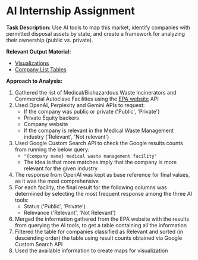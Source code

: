 # AI Internship Assignment 
**Task Description:**
Use AI tools to map this market, identify companies with permitted disposal assets by state, and create a framework for analyzing their ownership (public vs. private).

**Relevant Output Material:**
*   [Visualizations](https://github.com/emanuelaromano98/ai-internship-assignment/tree/master/Visualizations)
*   [Company List Tables](https://github.com/emanuelaromano98/ai-internship-assignment/tree/master/Company%20List%20Tables)

**Approach to Analysis:**
1. Gathered the list of Medical/Biohazardous Waste Incinerators and Commercial Autoclave Facilities using the [EPA website](https://iwaste.epa.gov/treatment-disposal-facilities) API 
2. Used OpenAI, Perplexity and Gemini APIs to request:
    - If the company was public or private ('Public', 'Private')
    - Private Equity backers
    - Company website
    - If the company is relevant in the Medical Waste Management industry ('Relevant', 'Not relevant')
3. Used Google Custom Search API to check the Google results counts from running the below query: 
    - `"{company name} medical waste management facility"`
    - The idea is that more matches imply that the company is more relevant for the given industry
4. The response from OpenAI was kept as base reference for final values, as it was the most comprehensive
5. For each facility, the final result for the following columns was determined by selecting the most frequent response among the three AI tools:
    - Status ('Public', 'Private')
    - Relevance ('Relevant', 'Not Relevant')
6. Merged the information gathered from the EPA website with the results from querying the AI tools, to get a table containing all the information
7. Filtered the table for companies classified as Relevant and sorted (in descending order) the table using result counts obtained via Google Custom Search API
8. Used the available information to create maps for visualization


